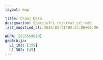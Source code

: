 ```yaml
---
layout: map

title: Okanj bara
designation: Specijalni rezervat prirode
last_modified_at: 2018-05-31T00:23:08+02:00

WDPA: [555560010]
geoSrbija:
  L1_183: [155]
  L1_302: [45]
---
```

